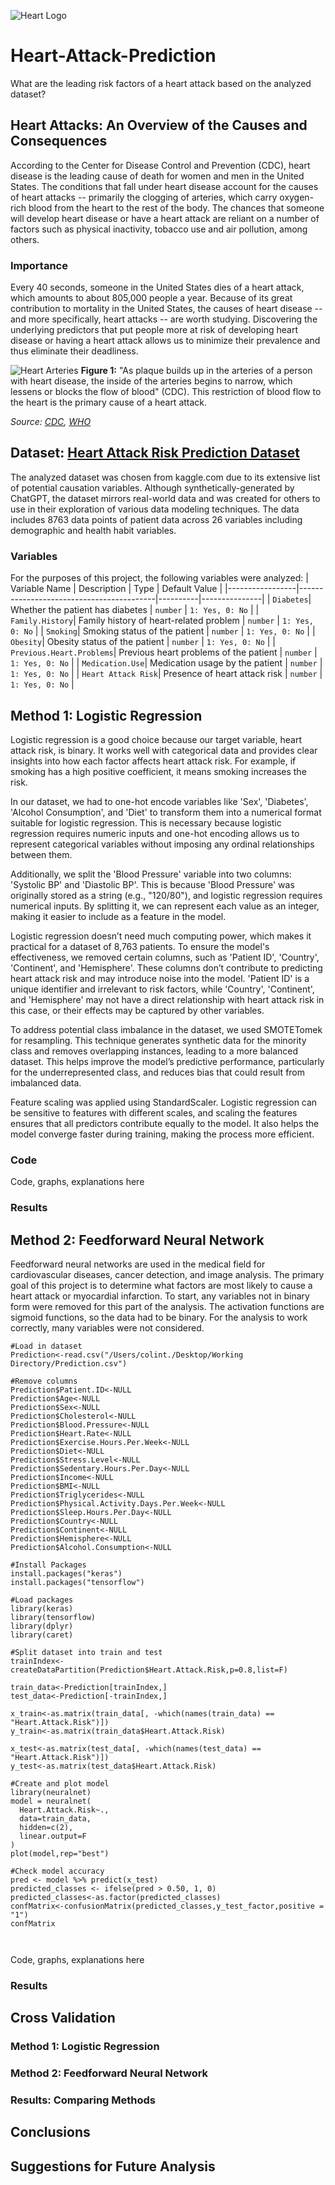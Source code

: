 ![Heart Logo](https://i0.wp.com/post.healthline.com/wp-content/uploads/2020/06/485800-Heart-Disease-Facts-Statistics-and-You-1296x728-Header.png?h=1528)

# Heart-Attack-Prediction
What are the leading risk factors of a heart attack based on the analyzed dataset?

## Heart Attacks: An Overview of the Causes and Consequences
According to the Center for Disease Control and Prevention (CDC), heart disease is the leading cause of death for women and men in the United States. The conditions that fall under heart disease account for the causes of heart attacks -- primarily the clogging of arteries, which carry oxygen-rich blood from the heart to the rest of the body. The chances that someone will develop heart disease or have a heart attack are reliant on a number of factors such as physical inactivity, tobacco use and air pollution, among others. 
### Importance
Every 40 seconds, someone in the United States dies of a heart attack, which amounts to about 805,000 people a year. Because of its great contribution to mortality in the United States, the causes of heart disease -- and more specifically, heart attacks -- are worth studying. Discovering the underlying predictors that put people more at risk of developing heart disease or having a heart attack allows us to minimize their prevalence and thus eliminate their deadliness.

![Heart Arteries](https://www.cdc.gov/heart-disease/media/images/hd-facts-1.jpg)
__Figure 1:__ "As plaque builds up in the arteries of a person with heart disease, the inside of the arteries begins to narrow, which lessens or blocks the flow of blood" (CDC). This restriction of blood flow to the heart is the primary cause of a heart attack. 

*Source: [CDC](https://www.cdc.gov/heart-disease/data-research/facts-stats/index.html#:~:text=Heart%20disease%20is%20the%20leading,people%20died%20from%20heart%20disease.), [WHO](https://www.who.int/health-topics/cardiovascular-diseases#tab=tab_1)*
## Dataset: [Heart Attack Risk Prediction Dataset](https://www.kaggle.com/datasets/iamsouravbanerjee/heart-attack-prediction-dataset)
The analyzed dataset was chosen from kaggle.com due to its extensive list of potential causation variables. Although synthetically-generated by ChatGPT, the dataset mirrors real-world data and was created for others to use in their exploration of various data modeling techniques. The data includes 8763 data points of patient data across 26 variables including demographic and health habit variables.
### Variables
For the purposes of this project, the following variables were analyzed:
| Variable Name   | Description                              | Type     | Default Value |
|-----------------|------------------------------------------|----------|---------------|
| `Diabetes`| Whether the patient has diabetes | `number` | `1: Yes, 0: No` |
| `Family.History`| Family history of heart-related problem | `number` | `1: Yes, 0: No` |
| `Smoking`| Smoking status of the patient | `number` | `1: Yes, 0: No` |
| `Obesity`| Obesity status of the patient | `number` | `1: Yes, 0: No` |
| `Previous.Heart.Problems`| Previous heart problems of the patient | `number` | `1: Yes, 0: No` |
| `Medication.Use`| Medication usage by the patient | `number` | `1: Yes, 0: No` |
| `Heart Attack Risk`| Presence of heart attack risk | `number` | `1: Yes, 0: No` |

## Method 1: Logistic Regression
Logistic regression is a good choice because our target variable, heart attack risk, is binary. It works well with categorical data and provides clear insights into how each factor affects heart attack risk. For example, if smoking has a high positive coefficient, it means smoking increases the risk.

In our dataset, we had to one-hot encode variables like 'Sex', 'Diabetes', 'Alcohol Consumption', and 'Diet' to transform them into a numerical format suitable for logistic regression. This is necessary because logistic regression requires numeric inputs and one-hot encoding allows us to represent categorical variables without imposing any ordinal relationships between them.

Additionally, we split the 'Blood Pressure' variable into two columns: 'Systolic BP' and 'Diastolic BP'. This is because 'Blood Pressure' was originally stored as a string (e.g., "120/80"), and logistic regression requires numerical inputs. By splitting it, we can represent each value as an integer, making it easier to include as a feature in the model.

Logistic regression doesn’t need much computing power, which makes it practical for a dataset of 8,763 patients. To ensure the model's effectiveness, we removed certain columns, such as 'Patient ID', 'Country', 'Continent', and 'Hemisphere'. These columns don’t contribute to predicting heart attack risk and may introduce noise into the model. 'Patient ID' is a unique identifier and irrelevant to risk factors, while 'Country', 'Continent', and 'Hemisphere' may not have a direct relationship with heart attack risk in this case, or their effects may be captured by other variables.

To address potential class imbalance in the dataset, we used SMOTETomek for resampling. This technique generates synthetic data for the minority class and removes overlapping instances, leading to a more balanced dataset. This helps improve the model’s predictive performance, particularly for the underrepresented class, and reduces bias that could result from imbalanced data.

Feature scaling was applied using StandardScaler. Logistic regression can be sensitive to features with different scales, and scaling the features ensures that all predictors contribute equally to the model. It also helps the model converge faster during training, making the process more efficient.

### Code
Code, graphs, explanations here
### Results
## Method 2: Feedforward Neural Network
Feedforward neural networks are used in the medical field for cardiovascular diseases, cancer detection, and image analysis. The primary goal of this project is to determine what factors are most likely to cause a heart attack or myocardial infarction. To start, any variables not in binary form were removed for this part of the analysis. The activation functions are sigmoid functions, so the data had to be binary. For the analysis to work correctly, many variables were not considered. 

```
#Load in dataset
Prediction<-read.csv("/Users/colint./Desktop/Working Directory/Prediction.csv")

#Remove columns
Prediction$Patient.ID<-NULL
Prediction$Age<-NULL
Prediction$Sex<-NULL
Prediction$Cholesterol<-NULL
Prediction$Blood.Pressure<-NULL
Prediction$Heart.Rate<-NULL
Prediction$Exercise.Hours.Per.Week<-NULL
Prediction$Diet<-NULL
Prediction$Stress.Level<-NULL
Prediction$Sedentary.Hours.Per.Day<-NULL
Prediction$Income<-NULL
Prediction$BMI<-NULL
Prediction$Triglycerides<-NULL
Prediction$Physical.Activity.Days.Per.Week<-NULL
Prediction$Sleep.Hours.Per.Day<-NULL
Prediction$Country<-NULL
Prediction$Continent<-NULL
Prediction$Hemisphere<-NULL
Prediction$Alcohol.Consumption<-NULL

#Install Packages
install.packages("keras")
install.packages("tensorflow")

#Load packages
library(keras)
library(tensorflow)
library(dplyr)
library(caret)

#Split dataset into train and test
trainIndex<-createDataPartition(Prediction$Heart.Attack.Risk,p=0.8,list=F)

train_data<-Prediction[trainIndex,]
test_data<-Prediction[-trainIndex,]

x_train<-as.matrix(train_data[, -which(names(train_data) == "Heart.Attack.Risk")])
y_train<-as.matrix(train_data$Heart.Attack.Risk)

x_test<-as.matrix(test_data[, -which(names(test_data) == "Heart.Attack.Risk")])
y_test<-as.matrix(test_data$Heart.Attack.Risk)

#Create and plot model
library(neuralnet)
model = neuralnet(
  Heart.Attack.Risk~.,
  data=train_data,
  hidden=c(2),
  linear.output=F
)
plot(model,rep="best")

#Check model accuracy
pred <- model %>% predict(x_test)
predicted_classes <- ifelse(pred > 0.50, 1, 0)
predicted_classes<-as.factor(predicted_classes)
confMatrix<-confusionMatrix(predicted_classes,y_test_factor,positive = "1")
confMatrix



```

Code, graphs, explanations here
### Results
## Cross Validation 
### Method 1: Logistic Regression
### Method 2: Feedforward Neural Network
### Results: Comparing Methods
## Conclusions
## Suggestions for Future Analysis
